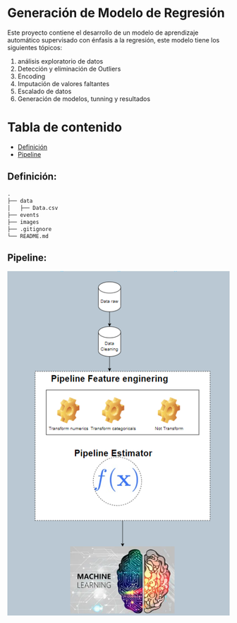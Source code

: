 # Generación de Modelo de Regresión

Este proyecto contiene el desarrollo de un modelo de aprendizaje automático supervisado con énfasis a la regresión, este modelo tiene los siguientes tópicos:

1. análisis exploratorio de datos
2. Detección y eliminación de Outliers
3. Encoding
4. Imputación de valores faltantes
5. Escalado de datos
7. Generación de modelos, tunning y resultados



# Tabla de contenido
- [Definición](#definicion)
- [Pipeline](#requisitos)



## Definición:

    .
    ├── data        
    │   ├── Data.csv          
    ├── events                        
    ├── images                        
    ├── .gitignore                    
    └── README.md                          
               
## Pipeline:

![alt text](https://github.com/jufaldanabo/model_regresion/blob/main/images/pipeline.PNG)